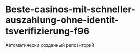 # Beste-casinos-mit-schneller-auszahlung-ohne-identit-tsverifizierung-f96
Автоматически созданный репозиторий
